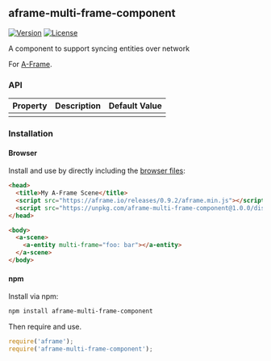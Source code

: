 ## aframe-multi-frame-component

[![Version](http://img.shields.io/npm/v/aframe-multi-frame-component.svg?style=flat-square)](https://npmjs.org/package/aframe-multi-frame-component)
[![License](http://img.shields.io/npm/l/aframe-multi-frame-component.svg?style=flat-square)](https://npmjs.org/package/aframe-multi-frame-component)

A component to support syncing entities over network

For [A-Frame](https://aframe.io).

### API

| Property | Description | Default Value |
| -------- | ----------- | ------------- |
|          |             |               |

### Installation

#### Browser

Install and use by directly including the [browser files](dist):

```html
<head>
  <title>My A-Frame Scene</title>
  <script src="https://aframe.io/releases/0.9.2/aframe.min.js"></script>
  <script src="https://unpkg.com/aframe-multi-frame-component@1.0.0/dist/aframe-multi-frame-component.min.js"></script>
</head>

<body>
  <a-scene>
    <a-entity multi-frame="foo: bar"></a-entity>
  </a-scene>
</body>
```

#### npm

Install via npm:

```bash
npm install aframe-multi-frame-component
```

Then require and use.

```js
require('aframe');
require('aframe-multi-frame-component');
```

